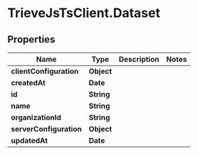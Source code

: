 # TrieveJsTsClient.Dataset

## Properties

Name | Type | Description | Notes
------------ | ------------- | ------------- | -------------
**clientConfiguration** | **Object** |  | 
**createdAt** | **Date** |  | 
**id** | **String** |  | 
**name** | **String** |  | 
**organizationId** | **String** |  | 
**serverConfiguration** | **Object** |  | 
**updatedAt** | **Date** |  | 


